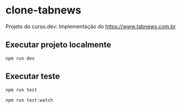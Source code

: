 # clone-tabnews

Projeto do curso.dev: Implementação do <https://www.tabnews.com.br>

## Executar projeto localmente

`npm run dev`

## Executar teste

`npm run test`

`npm run test:watch`

